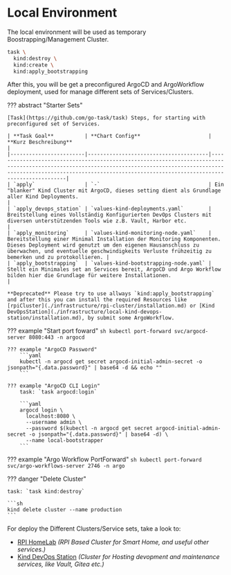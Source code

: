 # Local Environment

The local environment will be used as temporary Boostrapping/Management Cluster.

<!--kind-init-start-->

```sh
task \
  kind:destroy \
  kind:create \
  kind:apply_bootstrapping
```

<!--kind-init-end-->

After this, you will be get a preconfigured ArgoCD and ArgoWorkflow deployment, used for manage different sets of Services/Clusters.

??? abstract "Starter Sets"

    [Task](https://github.com/go-task/task) Steps, for starting with preconfigured set of Services.

    | **Task Goal**          | **Chart Config**                      | **Kurz Beschreibung**                                                                                                                                                                                                                   |
    |------------------------|---------------------------------------|-----------------------------------------------------------------------------------------------------------------------------------------------------------------------------------------------------------------------------------------|
    | `apply`                | `-`                                   | Ein "blanker" Kind Cluster mit ArgoCD, dieses setting dient als Grundlage aller Kind Deployments.                                                                                                                                       |
    | `apply_devops_station` | `values-kind-deployments.yaml`        | Breitstellung eines Vollständig Konfigurierten DevOps Clusters mit diversen unterstützenden Tools wie z.B. Vault, Harbor etc.                                                                                                           |
    | `apply_monitoring`     | `values-kind-monitoring-node.yaml`    | Bereitstellung einer Minimal Installation der Monitoring Komponenten. Dieses Deployment wird genutzt um den eigenen Hausanschluss zu überwachen, und eventuelle geschwindigkeits Verluste frühzeitig zu bemerken und zu protokollieren. |
    | `apply_bootstrapping`  | `values-kind-bootstrapping-node.yaml` | Stellt ein Minimales set an Services bereit, ArgoCD und Argo Workflow bilden hier die Grundlage für weitere Installationen.                                                                                                             |   

    **Deprecated** Please try to use allways `kind:apply_bootstrapping` and after this you can install the required Resources like [rpiCluster](./infrastructure/rpi-cluster/installation.md) or [Kind DevOpsStation](./infrastructure/local-kind-devops-station/installation.md), by submit some ArgoWorkflow.


??? example "Start port foward"
    ```sh
    kubectl port-forward svc/argocd-server 8080:443 -n argocd
    ```

    ??? example "ArgoCD Password"
        ```yaml
        kubectl -n argocd get secret argocd-initial-admin-secret -o jsonpath="{.data.password}" | base64 -d && echo ""
        ```

    ??? example "ArgoCD CLI Login"
        task: `task argocd:login`

        ```yaml
        argocd login \
          localhost:8080 \
          --username admin \
          --password $(kubectl -n argocd get secret argocd-initial-admin-secret -o jsonpath="{.data.password}" | base64 -d) \
          --name local-bootstrapper
        ```

??? example "Argo Workflow PortForward"
    ```sh
    kubectl port-forward svc/argo-workflows-server 2746 -n argo
    ```



??? danger "Delete Cluster"
    
    task: `task kind:destroy`

    ```sh
    kind delete cluster --name production
    ```

For deploy the Different Clusters/Service sets, take a look to: 

* [RPI HomeLab](./infrastructure/rpi-cluster/index.md) *(RPI Based Cluster for Smart Home, and useful other services.)*
* [Kind DevOps Station](./infrastructure/local-kind-devops-station/index.mdd) *(Cluster for Hosting devopment and maintenance services, like Vault, Gitea etc.)*